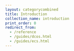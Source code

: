 ```yaml
---
layout: categorycombined
title: Introduction
collection_name: introduction
print_order: 0
redirect_from:
  - /reference
  - /guides/dcos.html
  - /guides/ecs.html
---
```

